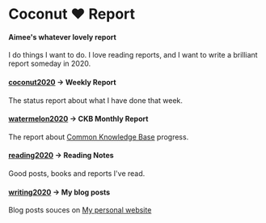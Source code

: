 # Coconut ❤️ Report

#### Aimee's whatever lovely report

I do things I want to do. I love reading reports, and I want to write a brilliant report someday in 2020.

#### [coconut2020](https://github.com/Aimeedeer/coconut-report/tree/master/coconut2020) -> Weekly Report

The status report about what I have done that week.

#### [watermelon2020](https://github.com/Aimeedeer/coconut-report/tree/master/watermelon2020) -> CKB Monthly Report

The report about [Common Knowledge Base](https://github.com/nervosnetwork/ckb) progress.

#### [reading2020](https://github.com/Aimeedeer/coconut-report/tree/master/reading2020) -> Reading Notes

Good posts, books and reports I've read.

#### [writing2020](https://github.com/Aimeedeer/coconut-report/tree/master/writing2020) -> My blog posts

Blog posts souces on [My personal website](https://aimeedeer.com/)
